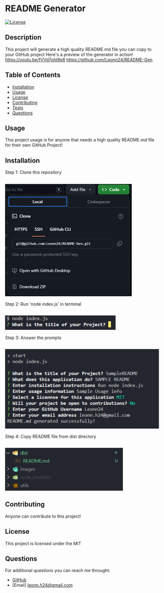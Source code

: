 # README Generator
  
  [![License](https://img.shields.io/badge/license-MIT-green)](./LICENSE)
  
  ## Description
  This project will generate a high quality README.md file you can copy to your GitHub project
  Here's a preview of the generator in action! https://youtu.be/fVVd7oht9e8
  https://github.com/Leonn24/README-Gen


  ## Table of Contents
  - [Installation](#installation)
  - [Usage](#usage)
  - [License](#license)
  - [Contributing](#contributing)
  - [Tests](#tests)
  - [Questions](#questions)

  ## Usage
  This project usage is for anyone that needs a high quality README.md file for their own GitHub Project!
  
  ## Installation
  Step 1: Clone this repository
  ##
  ![Clone](/images/cloneimg.png)

  Step 2: Run 'node index.js' in terminal
  ##
  ![Node](/images/nodeindex.png)

  Step 3: Answer the prompts
  ##
  ![Prompt](/images/promptsimg.png)

  Step 4: Copy README file from dist directory
  ##
  ![Dist](/images/distimg.png)

  ## Contributing
  Anyone can contribute to this project!

  ## License
  This project is licensed under the MIT

  ## Questions
  
  For additional questions you can reach me throught:
  - [GitHub](http://github.com/Leonn24)
  - [Email] leonn.h24@gmail.com